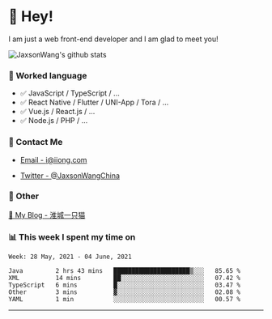 # 👋 Hey!

I am just a web front-end developer and I am glad to meet you!

![JaxsonWang's github stats](https://github-readme-stats.vercel.app/api?username=JaxsonWang&&show_icons=true&&title_color=1abc9c&&icon_color=1abc9c)


### 📝 Worked language

- ✅ JavaScript / TypeScript / ...
- ✅ React Native / Flutter / UNI-App / Tora / ...
- ✅ Vue.js / React.js / ...
- ✅ Node.js / PHP / ...

### 📮 Contact Me

- [Email - i@iiong.com](mailto:i@iiong.com)

- [Twitter - @JaxsonWangChina](https://twitter.com/JaxsonWangChina)

### 🤪 Other

[📌 My Blog - 淮城一只猫](https://iiong.com)

### 📊 This week I spent my time on

<!--START_SECTION:waka-->
```text
Week: 28 May, 2021 - 04 June, 2021

Java         2 hrs 43 mins   █████████████████████▒░░░   85.65 % 
XML          14 mins         ██░░░░░░░░░░░░░░░░░░░░░░░   07.42 % 
TypeScript   6 mins          █░░░░░░░░░░░░░░░░░░░░░░░░   03.47 % 
Other        3 mins          ▓░░░░░░░░░░░░░░░░░░░░░░░░   02.08 % 
YAML         1 min           ░░░░░░░░░░░░░░░░░░░░░░░░░   00.57 % 
```
<!--END_SECTION:waka-->

---
